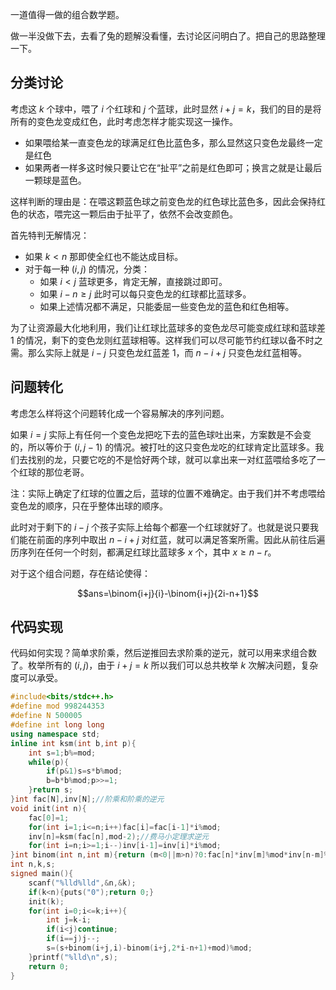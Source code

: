 一道值得一做的组合数学题。

做一半没做下去，去看了兔的题解没看懂，去讨论区问明白了。把自己的思路整理一下。

## 分类讨论

考虑这 $k$ 个球中，喂了 $i$ 个红球和 $j$ 个蓝球，此时显然 $i+j=k$，我们的目的是将所有的变色龙变成红色，此时考虑怎样才能实现这一操作。

- 如果喂给某一直变色龙的球满足红色比蓝色多，那么显然这只变色龙最终一定是红色
- 如果两者一样多这时候只要让它在“扯平”之前是红色即可；换言之就是让最后一颗球是蓝色。

这样判断的理由是：在喂这颗蓝色球之前变色龙的红色球比蓝色多，因此会保持红色的状态，喂完这一颗后由于扯平了，依然不会改变颜色。

首先特判无解情况：

- 如果 $k<n$ 那即使全红也不能达成目标。
- 对于每一种 $(i,j)$ 的情况，分类：
	- 如果 $i<j$ 蓝球更多，肯定无解，直接跳过即可。
    - 如果 $i-n\ge j$ 此时可以每只变色龙的红球都比蓝球多。
    - 如果上述情况都不满足，只能委屈一些变色龙的蓝色和红色相等。

为了让资源最大化地利用，我们让红球比蓝球多的变色龙尽可能变成红球和蓝球差 $1$ 的情况，剩下的变色龙则红蓝球相等。这样我们可以尽可能节约红球以备不时之需。那么实际上就是 $i-j$ 只变色龙红蓝差 $1$，而 $n-i+j$ 只变色龙红蓝相等。

## 问题转化

考虑怎么样将这个问题转化成一个容易解决的序列问题。

如果 $i=j$ 实际上有任何一个变色龙把吃下去的蓝色球吐出来，方案数是不会变的，所以等价于 $(i,j-1)$ 的情况。被打吐的这只变色龙吃的红球肯定比蓝球多。我们去找别的龙，只要它吃的不是恰好两个球，就可以拿出来一对红蓝喂给多吃了一个红球的那位老哥。

注：实际上确定了红球的位置之后，蓝球的位置不难确定。由于我们并不考虑喂给变色龙的顺序，只在乎整体出球的顺序。

此时对于剩下的 $i-j$ 个孩子实际上给每个都塞一个红球就好了。也就是说只要我们能在前面的序列中取出 $n-i+j$ 对红蓝，就可以满足答案所需。因此从前往后遍历序列在任何一个时刻，都满足红球比蓝球多 $x$ 个，其中 $x\ge n-r$。

对于这个组合问题，存在结论使得：

$$ans=\binom{i+j}{i}-\binom{i+j}{2i-n+1}$$


## 代码实现

代码如何实现？简单求阶乘，然后逆推回去求阶乘的逆元，就可以用来求组合数了。枚举所有的 $(i,j)$，由于 $i+j=k$ 所以我们可以总共枚举 $k$ 次解决问题，复杂度可以承受。

```cpp
#include<bits/stdc++.h>
#define mod 998244353
#define N 500005
#define int long long
using namespace std; 
inline int ksm(int b,int p){
	int s=1;b%=mod;
	while(p){
		if(p&1)s=s*b%mod;
		b=b*b%mod;p>>=1;
	}return s;
}int fac[N],inv[N];//阶乘和阶乘的逆元  
void init(int n){
	fac[0]=1;
	for(int i=1;i<=n;i++)fac[i]=fac[i-1]*i%mod;
	inv[n]=ksm(fac[n],mod-2);//费马小定理求逆元  
	for(int i=n;i>=1;i--)inv[i-1]=inv[i]*i%mod;
}int binom(int n,int m){return (m<0||m>n)?0:fac[n]*inv[m]%mod*inv[n-m]%mod;}
int n,k,s;
signed main(){
	scanf("%lld%lld",&n,&k);
	if(k<n){puts("0");return 0;}
	init(k);
	for(int i=0;i<=k;i++){
		int j=k-i;
		if(i<j)continue;
		if(i==j)j--;
		s=(s+binom(i+j,i)-binom(i+j,2*i-n+1)+mod)%mod;
	}printf("%lld\n",s);
	return 0;
}
```